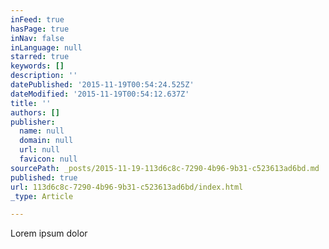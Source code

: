 ```yaml
---
inFeed: true
hasPage: true
inNav: false
inLanguage: null
starred: true
keywords: []
description: ''
datePublished: '2015-11-19T00:54:24.525Z'
dateModified: '2015-11-19T00:54:12.637Z'
title: ''
authors: []
publisher:
  name: null
  domain: null
  url: null
  favicon: null
sourcePath: _posts/2015-11-19-113d6c8c-7290-4b96-9b31-c523613ad6bd.md
published: true
url: 113d6c8c-7290-4b96-9b31-c523613ad6bd/index.html
_type: Article

---
```

Lorem ipsum dolor